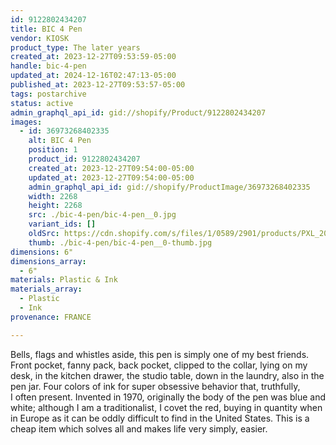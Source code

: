 ```yaml
---
id: 9122802434207
title: BIC 4 Pen
vendor: KIOSK
product_type: The later years
created_at: 2023-12-27T09:53:59-05:00
handle: bic-4-pen
updated_at: 2024-12-16T02:47:13-05:00
published_at: 2023-12-27T09:53:57-05:00
tags: postarchive
status: active
admin_graphql_api_id: gid://shopify/Product/9122802434207
images:
  - id: 36973268402335
    alt: BIC 4 Pen
    position: 1
    product_id: 9122802434207
    created_at: 2023-12-27T09:54:00-05:00
    updated_at: 2023-12-27T09:54:00-05:00
    admin_graphql_api_id: gid://shopify/ProductImage/36973268402335
    width: 2268
    height: 2268
    src: ./bic-4-pen/bic-4-pen__0.jpg
    variant_ids: []
    oldSrc: https://cdn.shopify.com/s/files/1/0589/2901/products/PXL_20231031_135947156.jpg?v=1703688840
    thumb: ./bic-4-pen/bic-4-pen__0-thumb.jpg
dimensions: 6"
dimensions_array:
  - 6"
materials: Plastic & Ink
materials_array:
  - Plastic
  - Ink
provenance: FRANCE

---
```


Bells, flags and whistles aside, this pen is simply one of my best friends. Front pocket, fanny pack, back pocket, clipped to the collar, lying on my desk, in the kitchen drawer, the studio table, down in the laundry, also in the pen jar. Four colors of ink for super obsessive behavior that, truthfully, I often present. Invented in 1970, originally the body of the pen was blue and white; although I am a traditionalist, I covet the red, buying in quantity when in Europe as it can be oddly difficult to find in the United States. This is a cheap item which solves all and makes life very simply, easier.